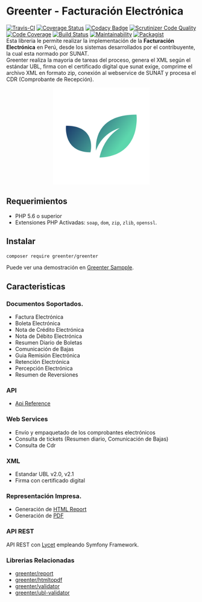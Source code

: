 # Greenter - Facturación Electrónica

[![Travis-CI](https://img.shields.io/travis/giansalex/greenter.svg?label=travis-ci&branch=master&style=flat-square)](https://travis-ci.org/giansalex/greenter)
[![Coverage Status](https://img.shields.io/coveralls/giansalex/greenter.svg?label=coveralls&style=flat-square&branch=master)](https://coveralls.io/github/giansalex/greenter?branch=master)
[![Codacy Badge](https://img.shields.io/codacy/grade/eccd5a16d035464cbe40b1cf9d0f9f43.svg?style=flat-square)](https://www.codacy.com/app/giansalex/greenter?utm_source=github.com&amp;utm_medium=referral&amp;utm_content=giansalex/greenter&amp;utm_campaign=Badge_Grade)
[![Scrutinizer Code Quality](https://img.shields.io/scrutinizer/g/giansalex/greenter.svg?branch=master&style=flat-square)](https://scrutinizer-ci.com/g/giansalex/greenter/?branch=master)
[![Code Coverage](https://img.shields.io/scrutinizer/coverage/g/giansalex/greenter.svg?branch=master&style=flat-square)](https://scrutinizer-ci.com/g/giansalex/greenter/?branch=master)
[![Build Status](https://img.shields.io/scrutinizer/build/g/giansalex/greenter.svg?branch=master&style=flat-square)](https://scrutinizer-ci.com/g/giansalex/greenter/build-status/master)
[![Maintainability](https://api.codeclimate.com/v1/badges/4cf428e28ba4ae6fb234/maintainability)](https://codeclimate.com/github/giansalex/greenter)
[![Packagist](https://img.shields.io/packagist/v/greenter/greenter.svg?style=flat-square)](https://packagist.org/packages/greenter/greenter)    
Esta libreria le permite realizar la implementación de la **Facturación Electrónica** en Perú, desde los sistemas desarrollados por el 
contribuyente, la cual esta normado por SUNAT.   
Greenter realiza la mayoria de tareas del proceso, genera el XML según el estándar UBL, firma con el certificado digital que sunat exige,
comprime el archivo XML en formato zip, conexión al webservice de SUNAT y procesa el CDR (Comprobante de Recepción).

<p align="center">
  <img alt="Sunat Facturacion Electronica" width="256px" src="docs/img/logo.svg">
</p>


## Requerimientos
- PHP 5.6 o superior
- Extensiones PHP Activadas: `soap`, `dom`, `zip`, `zlib`, `openssl`.

## Instalar
```bash
composer require greenter/greenter
```
Puede ver una demostración en [Greenter Sampple](https://github.com/giansalex/greenter-sample).

## Caracteristicas

### Documentos Soportados.

* Factura Electrónica
* Boleta Electrónica
* Nota de Crédito Electrónica
* Nota de Débito Electrónica
* Resumen Diario de Boletas
* Comunicación de Bajas
* Guia Remisión Electrónica
* Retención Electrónica
* Percepción Electrónica
* Resumen de Reversiones

### API
- [Api Reference](https://giansalex.github.io/greenter-apidoc/)

### Web Services
- Envío y empaquetado de los comprobantes electrónicos
- Consulta de tickets (Resumen diario, Comunicación de Bajas)
- Consulta de Cdr

### XML
- Estandar UBL v2.0, v2.1
- Firma con certificado digital

### Representación Impresa.
- Generación de [HTML Report](https://github.com/giansalex/greenter-report)
- Generación de [PDF](https://github.com/giansalex/greenter-htmltopdf)

### API REST
API REST con [Lycet](https://github.com/giansalex/lycet) empleando Symfony Framework.

### Librerias Relacionadas
- [greenter/report](https://github.com/giansalex/greenter-report)
- [greenter/htmltopdf](https://github.com/giansalex/greenter-htmltopdf)
- [greenter/validator](https://github.com/giansalex/greenter-validator)
- [greenter/ubl-validator](https://github.com/giansalex/ubl-validator)
